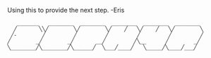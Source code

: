 Using this to provide the next step.
-Eris

       _______   ________  ________  ________  ________  ________ 
      ╱       ╲╲╱        ╲╱        ╲╱    ╱   ╲╱    ╱   ╲╱        ╲
     ╱-        ╱         ╱         ╱         ╱         ╱         ╱
    ╱        _╱        _╱       __╱         ╱╲__      ╱        _╱ 
    ╲________╱╲________╱╲______╱  ╲___╱____╱   ╲_____╱╲____╱___╱  

